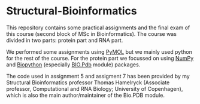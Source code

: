 # Structural-Bioinformatics

This repository contains some practical assignments and the final exam of this course (second block of MSc in Bioinformatics). The course was divided in two parts: protein part and RNA part.

We performed some assignments using [PyMOL](https://pymol.org/2/) but we mainly used python for the rest of the course. For the protein part we focussed on using [NumPy](https://docs.scipy.org/doc/numpy/reference/) and [Biopython](https://biopython.org/) (especially [BIO.Pdb](https://biopython.org/wiki/The_Biopython_Structural_Bioinformatics_FAQ) module) packages.

The code used in assignment 5 and assigment 7 has been provided by my Structural Bioinformatics professor Thomas Hamelryck (Associate professor, Computational and RNA Biology; University of Copenhagen), which is also the main author/maintainer of the Bio.PDB module.
